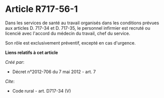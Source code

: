 # Article R717-56-1

Dans les services de santé au travail organisés dans les conditions prévues aux articles D. 717-34 et D. 717-35, le personnel
infirmier est recruté ou licencié avec l'accord du médecin du travail, chef du service. 

Son rôle est exclusivement préventif, excepté en cas d'urgence.

**Liens relatifs à cet article**

_Créé par_:

  - Décret n°2012-706 du 7 mai 2012 - art. 7

_Cite_:

  - Code rural - art. D717-34 (V)
